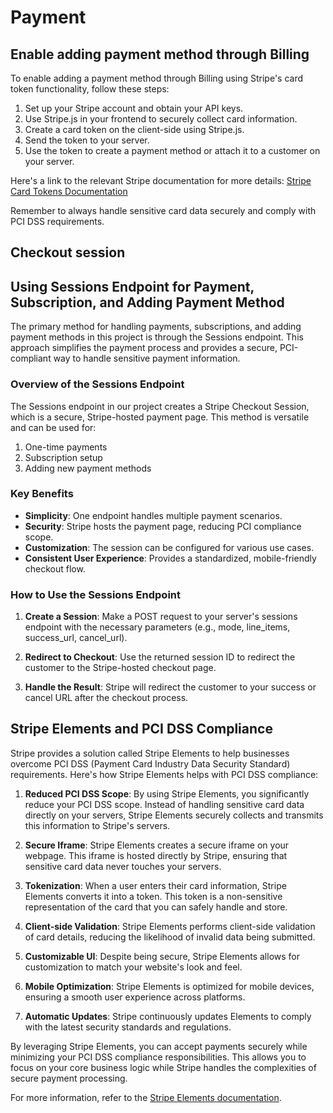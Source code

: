 # Payment

## Enable adding payment method through Billing

To enable adding a payment method through Billing using Stripe's card token functionality, follow these steps:

1. Set up your Stripe account and obtain your API keys.
2. Use Stripe.js in your frontend to securely collect card information.
3. Create a card token on the client-side using Stripe.js.
4. Send the token to your server.
5. Use the token to create a payment method or attach it to a customer on your server.

Here's a link to the relevant Stripe documentation for more details:
[Stripe Card Tokens Documentation](https://stripe.com/docs/payments/accept-a-payment?platform=web&ui=elements#web-create-token)

Remember to always handle sensitive card data securely and comply with PCI DSS requirements.

## Checkout session

## Using Sessions Endpoint for Payment, Subscription, and Adding Payment Method

The primary method for handling payments, subscriptions, and adding payment methods in this project is through the Sessions endpoint. This approach simplifies the payment process and provides a secure, PCI-compliant way to handle sensitive payment information.

### Overview of the Sessions Endpoint

The Sessions endpoint in our project creates a Stripe Checkout Session, which is a secure, Stripe-hosted payment page. This method is versatile and can be used for:

1. One-time payments
2. Subscription setup
3. Adding new payment methods

### Key Benefits

- **Simplicity**: One endpoint handles multiple payment scenarios.
- **Security**: Stripe hosts the payment page, reducing PCI compliance scope.
- **Customization**: The session can be configured for various use cases.
- **Consistent User Experience**: Provides a standardized, mobile-friendly checkout flow.

### How to Use the Sessions Endpoint

1. **Create a Session**:
   Make a POST request to your server's sessions endpoint with the necessary parameters (e.g., mode, line_items, success_url, cancel_url).

2. **Redirect to Checkout**:
   Use the returned session ID to redirect the customer to the Stripe-hosted checkout page.

3. **Handle the Result**:
   Stripe will redirect the customer to your success or cancel URL after the checkout process.

## Stripe Elements and PCI DSS Compliance

Stripe provides a solution called Stripe Elements to help businesses overcome PCI DSS (Payment Card Industry Data Security Standard) requirements. Here's how Stripe Elements helps with PCI DSS compliance:

1. **Reduced PCI DSS Scope**: By using Stripe Elements, you significantly reduce your PCI DSS scope. Instead of handling sensitive card data directly on your servers, Stripe Elements securely collects and transmits this information to Stripe's servers.

2. **Secure Iframe**: Stripe Elements creates a secure iframe on your webpage. This iframe is hosted directly by Stripe, ensuring that sensitive card data never touches your servers.

3. **Tokenization**: When a user enters their card information, Stripe Elements converts it into a token. This token is a non-sensitive representation of the card that you can safely handle and store.

4. **Client-side Validation**: Stripe Elements performs client-side validation of card details, reducing the likelihood of invalid data being submitted.

5. **Customizable UI**: Despite being secure, Stripe Elements allows for customization to match your website's look and feel.

6. **Mobile Optimization**: Stripe Elements is optimized for mobile devices, ensuring a smooth user experience across platforms.

7. **Automatic Updates**: Stripe continuously updates Elements to comply with the latest security standards and regulations.

By leveraging Stripe Elements, you can accept payments securely while minimizing your PCI DSS compliance responsibilities. This allows you to focus on your core business logic while Stripe handles the complexities of secure payment processing.

For more information, refer to the [Stripe Elements documentation](https://stripe.com/docs/stripe-js).
